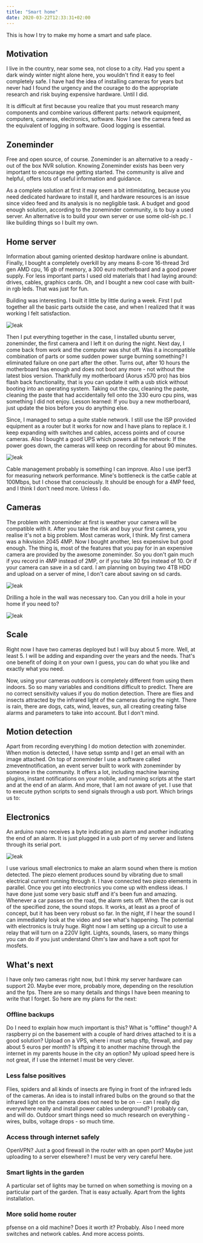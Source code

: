 ```yaml
---
title: "Smart home"
date: 2020-03-22T12:33:31+02:00
---
```



This is how I try to make my home a smart and safe place. 

## Motivation
I live in the country, near some sea, not close to a city. Had you spent a dark windy winter night alone here, you wouldn't find it easy to feel completely safe. I have had the idea of installing cameras for years but never had I found the urgency and the courage to do the appropriate research and risk buying expensive hardware. Until I did.

It is difficult at first because you realize that you must research many components and combine various different parts: network equipment, computers, cameras, electronics, software. Now I see the camera feed as the equivalent of logging in software. Good logging is essential.

## Zoneminder
Free and open source, of course. Zoneminder is an alternative to a ready - out of the box NVR solution. Knowing Zoneminder exists has been very important to encourage me getting started. The community is alive and helpful, offers lots of useful information and guidance.

As a complete solution at first it may seem a bit intimidating, because you need dedicated hardware to install it, and hardware resources is an issue since video feed and its analysis is no negligible task. A budget and good enough solution, according to the zoneminder community, is to buy a used server. An alternative is to build your own server or use some old-ish pc. I like building things so I built my own.

## Home server
Information about gaming oriented desktop hardware online is abundant. Finally, I bought a completely overkill by any means 8-core 16-thread 3rd gen AMD cpu, 16 gb of memory, a 300 euro motherboard and a good power supply. For less important parts I used old materials that I had laying around: drives, cables, graphics cards. Oh, and I bought a new cool case with built-in rgb leds. That was just for fun.

Building was interesting. I built it little by little during a week. First I put together all the basic parts outside the case, and when I realized that it was working I felt satisfaction. 

![leak](/img/serverpost.jpg)

Then I put everything together in the case, I installed ubuntu server, zoneminder, the first camera and I left it on during the night. Next day, I come back from work and the computer was shut off. Was it a incompatible combination of parts or some sudden power surge burning something? I eliminated failure on one part after the other. Turns out, after 10 hours the motherboard has enough and does not boot any more - not without the latest bios version. Thankfully my motherboard (Aorus x570 pro) has bios flash back functionality, that is you can update it with a usb stick without booting into an operating system. Taking out the cpu, cleaning the paste, cleaning the paste that had accidentally fell onto the 330 euro cpu pins, was something I did not enjoy. Lesson learned: If you buy a new motherboard, just update the bios before you do anything else.

Since, I managed to setup a quite stable network. I still use the ISP provided equipment as a router but it works for now and I have plans to replace it. I keep expanding with switches and cables, access points and of course cameras. Also I bought a good UPS which powers all the network: If the power goes down, the cameras will keep on recording for about 90 minutes. 

![leak](/img/cables.jpg)

Cable management probably is something I can improve. Also I use iperf3 for measuring network performance. Mine's bottleneck is the cat5e cable at 100Mbps, but I chose that consciously. It should be enough for a 4MP feed, and I think I don't need more. Unless I do.

## Cameras
The problem with zoneminder at first is weather your camera will be compatible with it. After you take the risk and buy your first camera, you realise it's not a big problem. Most cameras work, I think. My first camera was a hikvision 2045 4MP. Now I bought another, less expensive but good enough. The thing is, most of the features that you pay for in an expensive camera are provided by the awesome zoneminder. So you don't gain much if you record in 4MP instead of 2MP, or if you take 30 fps instead of 10. Or if your camera can save in a sd card. I am planning on buying two 4TB HDD and upload on a server of mine, I don't care about saving on sd cards.

![leak](/img/cam1.jpg)

Drilling a hole in the wall was necessary too. Can you drill a hole in your home if you need to?

![leak](/img/wallhole.jpg)

## Scale
Right now I have two cameras deployed but I will buy about 5 more. Well, at least 5. I will be adding and expanding over the years and the needs. That's one benefit of doing it on your own I guess, you can do what you like and exactly what you need. 

Now, using your cameras outdoors is completely different from using them indoors. So so many variables and conditions difficult to predict. There are no correct sensitivity values if you do motion detection. There are flies and insects attracted by the infrared light of the cameras during the night. There is rain, there are dogs, cats, wind, leaves, sun, all creating creating false alarms and parameters to take into account. But I don't mind. 

## Motion detection
Apart from recording everything I do motion detection with zoneminder. When motion is detected, I have setup ssmtp and I get an email with an image attached. On top of zoneminder I use a software called zmeventnotification, an event server built to work with zoneminder by someone in the community. It offers a lot, including machine learning plugins, instant notifications on your mobile, and running scripts at the start and at the end of an alarm. And more, that I am not aware of yet. I use that to execute python scripts to send signals through a usb port. Which brings us to:

## Electronics
An arduino nano receives a byte indicating an alarm and another indicating the end of an alarm. It is just plugged in a usb port of my server and listens through its serial port. 

![leak](/img/arduino.jpg)

I use various small electronics to make an alarm sound when there is motion detected. The piezo element produces sound by vibrating due to small electrical current running through it. I have connected two piezo elements in parallel. Once you get into electronics you come up with endless ideas. I have done just some very basic stuff and it's been fun and amazing. Whenever a car passes on the road, the alarm sets off. When the car is out of the specified zone, the sound stops. It works, at least as a proof of concept, but it has been very robust so far. In the night, if I hear the sound I can immediately look at the video and see what's happening. The potential with electronics is truly huge. Right now I am setting up a circuit to use a relay that will turn on a 220V light. Lights, sounds, lasers, so many things you can do if you just understand Ohm's law and have a soft spot for mosfets.

## What's next
I have only two cameras right now, but I think my server hardware can support 20. Maybe ever more, probably more, depending on the resolution and the fps. There are so many details and things I have been meaning to write that I forget. So here are my plans for the next:

### Offline backups
Do I need to explain how much important is this? What is "offline" though? A raspberry pi on the basement with a couple of hard drives attached to it is a good solution? Upload on a VPS, where i must setup sftp, firewall, and pay about 5 euros per month? Is sftping it to another machine through the internet in my parents house in the city an option? My upload speed here is not great, if I use the internet I must be very clever.

### Less false positives
Flies, spiders and all kinds of insects are flying in front of the infrared leds of the cameras. An idea is to install infrared bulbs on the ground so that the infrared light on the camera does not need to be on -- can I really dig everywhere really and install power cables underground? I probably can, and will do. Outdoor smart things need so much research on everything - wires, bulbs, voltage drops - so much time.

### Access through internet safely
OpenVPN? Just a good firewall in the router with an open port? Maybe just uploading to a server elsewhere? I must be very very careful here.

### Smart lights in the garden
A particular set of lights may be turned on when something is moving on a particular part of the garden. That is easy actually. Apart from the lights installation.

### More solid home router
pfsense on a old machine? Does it worth it? Probably. Also I need more switches and network cables. And more access points.

